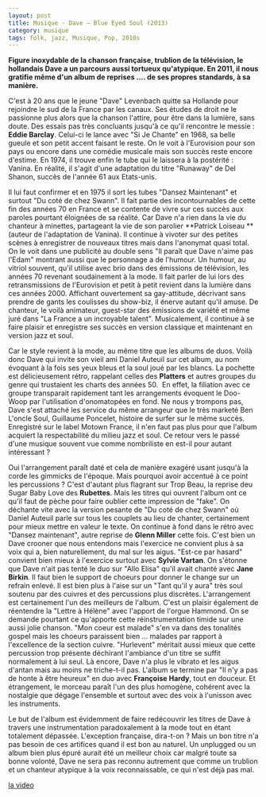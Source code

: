 ```yaml
---
layout: post
title: Musique - Dave – Blue Eyed Soul (2013)
category: musique
tags: folk, jazz, Musique, Pop, 2010s
---
```

**Figure inoxydable de la chanson française, trublion de la télévision, le hollandais Dave a un parcours aussi tortueux qu'atypique. En 2011, il nous gratifie même d'un album de reprises .... de ses propres standards, à sa manière.**

C'est à 20 ans que le jeune "Dave" Levenbach quitte sa Hollande pour rejoindre le sud de la France par les canaux. Ses études de droit ne le passionne plus alors que la chanson l'attire, pour être dans la lumière, sans doute. Des essais pas très concluants jusqu'à ce qu'il rencontre le messie : **Eddie Barclay**. Celui-ci le lance avec "Si Je Chante" en 1968, sa belle gueule et son petit accent faisant le reste. On le voit à l'Eurovision pour son pays ou encore dans une comédie musicale mais son succès reste encore d'estime. En 1974, il trouve enfin le tube qui le laissera à la postérité : Vanina. En réalité, il s'agit d'une adaptation du titre "Runaway" de Del Shanon, succès de l'année 61 aux Etats-unis.

Il lui faut confirmer et en 1975 il sort les tubes "Dansez Maintenant" et surtout "Du coté de chez Swann". Il fait partie des incontournables de cette fin des années 70 en France et se contente de vivre sur ces succès aux paroles pourtant éloignées de sa réalité. Car Dave n'a rien dans la vie du chanteur à minettes, partageant la vie de son parolier **Patrick Loiseau **(auteur de l'adaptation de Vanina). Il continue à vivoter sur des petites scènes à enregistrer de nouveaux titres mais dans l'anonymat quasi total. On le voit dans une publicité au double sens "Il paraît que Dave n'aime pas l'Edam" montrant aussi que le personnage a de l'humour. Un humour, au vitriol souvent, qu'il utilise avec brio dans des émissions de télévision, les années 70 revenant soudainement à la mode. Il fait parler de lui lors des retransmissions de l'Eurovision et petit à petit revient dans la lumière dans ces années 2000. Affichant ouvertement sa gay-attitude, décrivant sans prendre de gants les coulisses du show-biz, il énerve autant qu'il amuse. De chanteur, le voilà animateur, guest-star des émissions de variété et même juré dans "La France a un incroyable talent". Musicalement, il continue à se faire plaisir et enregistre ses succès en version classique et maintenant en version jazz et soul.

Car le style revient à la mode, au même titre que les albums de duos. Voilà donc Dave qui invite son vieil ami Daniel Auteuil sur cet album, au nom évoquant à la fois ses yeux bleus et la soul joué par les blancs. La pochette est délicieusement rétro, rappelant celles des **Platters** et autres groupes du genre qui trustaient les charts des années 50.  En effet, la filiation avec ce groupe transparait rapidement tant les arrangements évoquent le Doo-Woop par l'utilisation d'onomatopées en fond. Ne nous y trompons pas, Dave s'est attaché les service du même arrangeur que le très marketé Ben L'oncle Soul, Guillaume Poncelet, histoire de surfer sur le même succès. Enregistré sur le label Motown France, il n'en faut pas plus pour que l'album acquiert la respectabilité du milieu jazz et soul. Ce retour vers le passé d'une musique souvent vue comme nombriliste en est-il pour autant intéressant ?

Oui l'arrangement paraît daté et cela de manière exagéré usant jusqu'à la corde les gimmicks de l'époque. Mais pourquoi avoir accentué à ce point les percussions ? C'est d'autant plus flagrant sur Trop Beau, la reprise deu Sugar Baby Love des **Rubettes**. Mais les titres qui ouvrent l'album ont ce qu'il faut de pèche pour faire oublier cette impression de "fake". On déchante vite avec la version pesante de "Du coté de chez Swann" où Daniel Auteuil parle sur tous les couplets au lieu de chanter, certainement pour mieux mettre en valeur le texte. On continue à fond dans le rétro avec "Dansez maintenant", autre reprise de **Glenn Miller** cette fois. C'est bien un Dave crooner que nous entendons mais l'exercice ne convient plus à sa voix qui a, bien naturellement, du mal sur les aigus. "Est-ce par hasard" convient bien mieux à l'exercice surtout avec **Sylvie Vartan**. On s'étonne que Dave n'ait pas tenté le duo sur "Allo Elisa" qu'il avait chanté avec **Jane Birkin**. Il faut bien le support de choeurs pour donner le change sur un refrain enlevé. Il est bien plus à l'aise sur un "Tant qu'il y aura" très soul soutenu par des cuivres et des percussions plus discrètes. L'arrangement est certainement l'un des meilleurs de l'album. C'est un plaisir également de réentendre la "Lettre à Hélène" avec l'apport de l'orgue Hammond. On se demande pourtant ce qu'apporte cette réinstrumentation timide sur une aussi jolie chanson. "Mon coeur est malade" s'en va dans des tonalités gospel mais les choeurs paraissent bien ... malades par rapport à l'excellence de la section cuivre. "Hurlevent" méritait aussi mieux que cette percussion trop présente déchirant l'ambiance d'un titre se suffit normalement à lui seul. Là encore, Dave n'a plus le vibrato et les aigus d'antan mais au moins ne triche-t-il pas. L'album se termine par "Il n'y a pas de honte à être heureux" en duo avec **Françoise Hardy**, tout en douceur. Et étrangement, le morceau paraît l'un des plus homogène, cohérent avec la nostalgie que dégage l'ensemble et surtout avec des voix à l'unisson avec les instruments.

Le but de l'album est évidemment de faire redécouvrir les titres de Dave à travers une instrumentation paradoxalement à la mode tout en étant totalement dépassée. L'exception française, dira-t-on ? Mais un bon titre n'a pas besoin de ces artifices quand il est bon au naturel. Un unplugged ou un album bien plus épuré aurait été un meilleur choix car malgré toute sa bonne volonté, Dave ne sera pas reconnu autrement que comme un trublion et un chanteur atypique à la voix reconnaissable, ce qui n'est déjà pas mal.

[la video](https://www.youtube.com/watch?v=d3_Sd2N1SFc)
